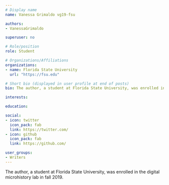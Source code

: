 ```yaml
---
# Display name
name: Vanessa Grimaldo vg19-fsu

authors:
- VanessaGrimaldo

superuser: no

# Role/position
role: Student

# Organizations/Affiliations
organizations:
- name: Florida State University
  url: "https://fsu.edu"

# Short bio (displayed in user profile at end of posts)
bio: The author, a student at Florida State University, was enrolled in the digital microhistory lab in fall 2019.

interests:

education:

social:
- icon: twitter
  icon_pack: fab
  link: https://twitter.com/
- icon: github
  icon_pack: fab
  link: https://github.com/

user_groups:
- Writers
---
```

The author, a student at Florida State University, was enrolled in the digital microhistory lab in fall 2019.
